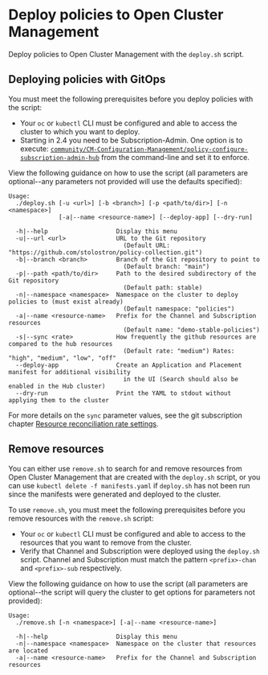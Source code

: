 # Deploy policies to Open Cluster Management

Deploy policies to Open Cluster Management with the `deploy.sh` script.

## Deploying policies with GitOps

You must meet the following prerequisites before you deploy policies with the script:

- Your `oc` or `kubectl` CLI must be configured and able to access the cluster to which you want to
  deploy.
- Starting in 2.4 you need to be Subscription-Admin. One option is to execute:
  [`community/CM-Configuration-Management/policy-configure-subscription-admin-hub`](../community/CM-Configuration-Management/policy-configure-subscription-admin-hub.yaml)
  from the command-line and set it to enforce.

View the following guidance on how to use the script (all parameters are optional--any parameters
not provided will use the defaults specified):

```
Usage:
  ./deploy.sh [-u <url>] [-b <branch>] [-p <path/to/dir>] [-n <namespace>]
              [-a|--name <resource-name>] [--deploy-app] [--dry-run]

  -h|--help                   Display this menu
  -u|--url <url>              URL to the Git repository
                                (Default URL: "https://github.com/stolostron/policy-collection.git")
  -b|--branch <branch>        Branch of the Git repository to point to
                                (Default branch: "main")
  -p|--path <path/to/dir>     Path to the desired subdirectory of the Git repository
                                (Default path: stable)
  -n|--namespace <namespace>  Namespace on the cluster to deploy policies to (must exist already)
                                (Default namespace: "policies")
  -a|--name <resource-name>   Prefix for the Channel and Subscription resources
                                (Default name: "demo-stable-policies")
  -s|--sync <rate>            How frequently the github resources are compared to the hub resources
                                (Default rate: "medium") Rates: "high", "medium", "low", "off"
  --deploy-app                Create an Application and Placement manifest for additional visibility 
                                in the UI (Search should also be enabled in the Hub cluster)
  --dry-run                   Print the YAML to stdout without applying them to the cluster
```

For more details on the `sync` parameter values, see the git subscription chapter
[Resource reconciliation rate settings](https://github.com/stolostron/multicloud-operators-subscription/blob/main/docs/gitrepo_subscription.md#resource-reconciliation-rate-settings).

## Remove resources

You can either use `remove.sh` to search for and remove resources from Open Cluster Management that
are created with the `deploy.sh` script, or you can use `kubectl delete -f manifests.yaml` if
`deploy.sh` has not been run since the manifests were generated and deployed to the cluster.

To use `remove.sh`, you must meet the following prerequisites before you remove resources with the
`remove.sh` script:

- Your `oc` or `kubectl` CLI must be configured and able to access to the resources that you want to
  remove from the cluster.
- Verify that Channel and Subscription were deployed using the `deploy.sh` script. Channel and
  Subscription must match the pattern `<prefix>-chan` and `<prefix>-sub` respectively.

View the following guidance on how to use the script (all parameters are optional--the script will
query the cluster to get options for parameters not provided):

```
Usage:
  ./remove.sh [-n <namespace>] [-a|--name <resource-name>]

  -h|--help                   Display this menu
  -n|--namespace <namespace>  Namespace on the cluster that resources are located
  -a|--name <resource-name>   Prefix for the Channel and Subscription resources
```
